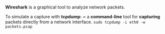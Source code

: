 **Wireshark** is a graphical tool to analyze network packets.

To simulate a capture with **tcpdump**:
= a **command-line** tool for **capturing** packets directly from a network interface.
`sudo tcpdump -i eth0 -w packets.pcap`
